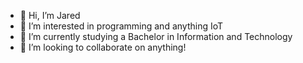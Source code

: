 - 👋 Hi, I’m Jared
- 👀 I’m interested in programming and anything IoT
- 🌱 I’m currently studying a Bachelor in Information and Technology
- 💞️ I’m looking to collaborate on anything!
<!---
joj-d3v/joj-d3v is a ✨ special ✨ repository because its `README.md` (this file) appears on your GitHub profile.
You can click the Preview link to take a look at your changes.
--->

